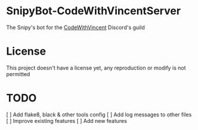 # SnipyBot-CodeWithVincentServer
The Snipy's bot for the [CodeWithVincent](https://discord.gg/nZDemDzdUr) Discord's guild

# License
This project doesn't have a license yet, any reproduction or modify is not permitted

# TODO
[ ] Add flake8, black & other tools config
[ ] Add log messages to other files
[ ] Improve existing features
[ ] Add new features